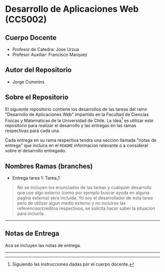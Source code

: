 # Desarrollo de Aplicaciones Web (CC5002) 

## Cuerpo Docente
- Profesor de Catedra: Jose Urzua
- Profesor Auxiliar: Francisco Marquez

## Autor del Repositorio
- Jorge Cummins

## Sobre el Repositorio
El siguiente repositorio contiene los desarrollos de las tareas del ramo "Desarrollo de Aplicaciones Web" impartido en la Facultad de Ciencias Fisicas y Matematicas de la Universidad de Chile. La idea[^1] es utilizar este repositorio para realizar el desarrollo y las entregas en las ramas respectivas para cada una.

Cada entrega en su rama respectiva tendra una seccion llamada "notas de entrega" que incluira en el `README` informacion relevante o a considerar sobre el desarrollo entregado.

## Nombres Ramas (branches)
- Entrega tarea 1: Tarea_1

> No se incluyen los enunciados de las tareas y cualquier desarrollo que use algo externo (como por ejemplo buscar ayuda en alguna pagina externa) sera incluida. Yo soy el desarrollador de esta tarea pero de utilizar algun medio externo y no incluirse las referencias/creditos respectivos, se solicita hacer saber la situacion para incluirla.

---
## Notas de Entrega
Aca se incluyen las notas de entrega.


---


[^1]: Siguiendo las instrucciones dadas por el cuerpo docente.
